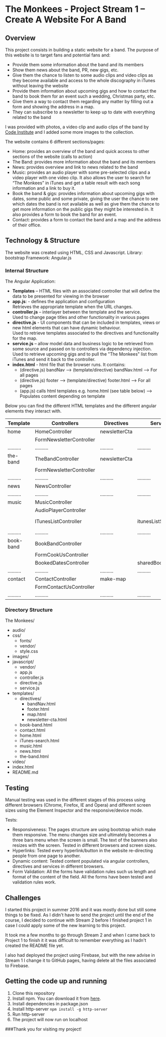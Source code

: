 # The Monkees - Project Stream 1 – Create A Website For A Band



## Overview

This project consists in building a static website for a band.
The purpose of this website is to target fans and potential fans and:
-	Provide them some information about the band and its members
-	Show them news about the band, PR, new gigs, etc.
-	Give them the chance to listen to some audio clips and video clips as they become available and access to the whole discography in iTunes without leaving the website
-	Provide them information about upcoming gigs and how to contact the band to book them for an event such a wedding, Christmas party, etc.
-	Give them a way to contact them regarding any matter by filling out a form and showing the address in a map.
-	They can subscribe to a newsletter to keep up to date with everything related to the band

I was provided with photos, a video clip and audio clips of the band by [Code Institute](https://github.com/Code-Institute-Org/project-assets) and I added some more images to the collection.

The website contains 6 different sections/pages:
-	Home: provides an overview of the band and quick access to other sections of the website (calls to action)
-	The Band: provides more information about the band and its members
-	News: provides overview and link to news related to the band
-	Music: provides an audio player with some pre-selected clips and a video player with one video clip. It also allows the user to search for “The Monkees” in iTunes and get a table result with each song information and a link to buy it.
-	Book the band & gigs: provides information about upcoming gigs with dates, some public and some private, giving the user the chance to see which dates the band is not available as well as give them the chance to get more information on the public gigs they might be interested in. It also provides a form to book the band for an event.
-	Contact: provides a form to contact the band and a map and the address of their office.


## Technology & Structure

The website was created using HTML, CSS and Javascript.
Library: bootstrap
Framework: Angular.js

### Internal Structure

The Angular Application:
- **Templates** – HTML files with an associated controller that will define the data to be presented for viewing in the browser
- **app.js**: - defines the application and configuration  
    Retrieves the appropriate template when the URL changes.    
- **controller.js** – interlayer between the template and the service.  
    Used to change page titles and other functionality in various pages
- **directive.js** -  UI components that can be included in templates, views or new html elements that can have dynamic behaviour.  
    Used to retrieve templates associated to the directives and functionality for the map. 
- **service.js** – allow model data and business logic to be retrieved from some source and passed on to controllers via dependency injection.  
    Used to retrieve upcoming gigs and to pull the "The Monkees" list from iTunes and send it back to the controller.
- **index.html** - html file that the browser runs. It contains:  
  - (directive.js) bandNav --> (template/directive) bandNav.html --> For all pages  
  - (directive.js) footer --> (template/directive) footer.html --> For all pages  
  - (app.js) calls html templates e.g. home.html  (see table below) --> Populates content depending on template

Below you can find the different HTML templates and the different angular elements they interact with.  


| Template  |  Controllers             |   Directives  | Services          |  Templates   | Templates/Directives |  
|-----------|--------------------------|---------------|-------------------|--------------|----------------------|  
| home      | HomeController           | newsletterCta |                   |              | newsletter-cta       |  
|           | FormNewsletterController |               |                   |              |                      |  
|..........|..........|..........|..........|..........|..........|  
| the-band  | TheBandController        | newsletterCta |                   |              | newsletter-cta       |  
|           | FormNewsletterController |               |                   |              |                      |  
|..........|..........|..........|..........|..........|..........|  
| news      | NewsController           |               |                   |              |                      |  
|..........|..........|..........|..........|..........|..........|  
| music     | MusicController          |               |                   |              |                      |  
|           | AudioPlayerController    |               |                   |              |                      |  
|           | ITunesListController     |               | itunesListService | iTunes-search|                      |  
|..........|..........|..........|..........|..........|..........|  
| book-band | BookBandController       |               |                   |              |                      |  
|           | FormCookUsController     |               |                   |              |                      |  
|           | BookedDatesController    |               | sharedBookedDates |              |                      |  
|..........|..........|..........|..........|..........|..........|  
| contact   | ContactController        | make-map      |                   |              | map                  |  
| 	        |FormContactUsController   |               |                   |              |                      |  
|..........|..........|..........|..........|..........|..........|  

### Directory Structure

The Monkees/   
- audio/  
- css/  
  - fonts/  
  - vendor/  
  - style.css  
- images/  
- javascript/  
  - vendor/  
  - app.js  
  - controller.js  
  - directive.js  
  - service.js  
- templates/  
  - directives/  
    - bandNav.html  
    - footer.html  
    - map.html  
    - newsletter-cta.html  
  - book-band.html  
  - contact.html  
  - home.html  
  - iTunes-search.html  
  - music.html  
  - news.html  
  - the-band.html  
- video/  
- index.html  
- README.md  



## Testing

Manual testing was used in the different stages of this process using different browsers (Chrome, Firefox, IE and Opera) and different screen sizes using the Element Inspector and the responsive/device mode.

Tests:
- Responsiveness: The pages structure are using bootstrap which make them responsive. The menu changes size and ultimately becomes a three bars menu when the screen is small. The text of the banners also resizes with the screen. Tested in different browsers and screen sizes.
- Hyperlinks: Tested every hyperlink/button in the website re-directing people from one page to another.
- Dynamic content: Tested content populated via angular controllers, directives and services in different browsers.
- Form Validation: All the forms have validation rules such us length and format of the content of the field. All the forms have been tested and validation rules work.


## Challenges
I started this project in summer 2016 and it was mostly done but still some things to be fixed. 
As I didn't have to send the project until the end of the course, I decided to continue with Stream 2 before I finished 
project 1 in case I could apply some of the new learning to this project.
 
It took me a few months to go through Stream 2 and when I came back to Project 1 to finish it it was difficult to 
remember everything as I hadn't created the README file yet.
 
I also had deployed the project using Firebase, but with the new advise in Stream 1 I change it to GitHub pages, having 
delete all the files associated to Firebase.

 

## Getting the code up and running

1. Clone this repository
2. Install npm. You can download it from [here](https://nodejs.org/en/).
3. Install dependencies in package.json
4. Install http-server `npm install -g http-server`
5. Run http-server
6. The project will now run on localhost

  
      

###Thank you for visiting my project!